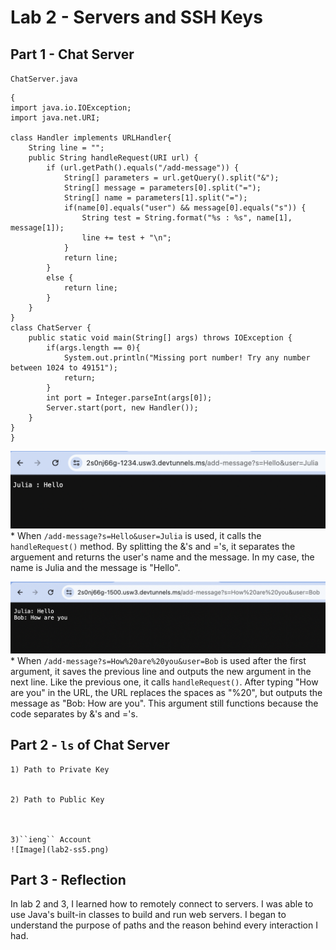 # Lab 2 - Servers and SSH Keys

## Part 1 - Chat Server

`ChatServer.java`

```
{
import java.io.IOException;
import java.net.URI;

class Handler implements URLHandler{
    String line = "";   
    public String handleRequest(URI url) {
        if (url.getPath().equals("/add-message")) {
            String[] parameters = url.getQuery().split("&");
            String[] message = parameters[0].split("=");
            String[] name = parameters[1].split("=");
            if(name[0].equals("user") && message[0].equals("s")) {
                String test = String.format("%s : %s", name[1], message[1]);
                line += test + "\n";
            }
            return line;
        }
        else {
            return line;
        }
    }
}
class ChatServer {
    public static void main(String[] args) throws IOException {
        if(args.length == 0){
            System.out.println("Missing port number! Try any number between 1024 to 49151");
            return;
        }
        int port = Integer.parseInt(args[0]);
        Server.start(port, new Handler());
    }
}
}
```
![Image](lab2-ss1.png)
    * When ``/add-message?s=Hello&user=Julia`` is used, it calls the ``handleRequest()`` method. By splitting the &'s and ='s, it separates the arguement and returns the user's name and the message. In my case, the name is Julia and the message is "Hello".

    
![Image](lab2-ss2.png)
    * When ``/add-message?s=How%20are%20you&user=Bob`` is used after the first argument, it saves the previous line and outputs the new argument in the next line. Like the previous one, it calls ``handleRequest()``. After typing "How are you" in the URL, the URL replaces the spaces as "%20", but outputs the message as "Bob: How are you". This argument still functions because the code separates by &'s and ='s.

## Part 2 - `ls` of Chat Server
    1) Path to Private Key

    
    2) Path to Public Key    
    

    
    3)``ieng`` Account
    ![Image](lab2-ss5.png)

    

## Part 3 - Reflection

In lab 2 and 3, I learned how to remotely connect to servers. I was able to use Java's built-in classes to build and run web servers. I began to understand the purpose of paths and the reason behind every interaction I had.

